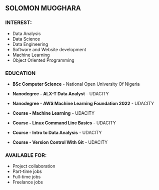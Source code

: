 ## SOLOMON MUOGHARA

### INTEREST:
- Data Analysis
- Data Science 
- Data Engineering 
- Software and Website development
- Machine Learning
- Object Oriented Programming

### EDUCATION
- **BSc Computer Science** - National Open University Of Nigeria

- **Nanodegree - ALX-T Data Analyst** - UDACITY

- **Nanodegree - AWS Machine Learning Foundation 2022** - UDACITY

- **Course - Machine Learning** - UDACITY

- **Course - Linux Command Line Basics** - UDACITY

- **Course - Intro to Data Analysis** - UDACITY

- **Course - Version Control With Git** - UDACITY

### AVAILABLE FOR:
- Project collaboration
- Part-time jobs
- Full-time jobs
- Freelance jobs
